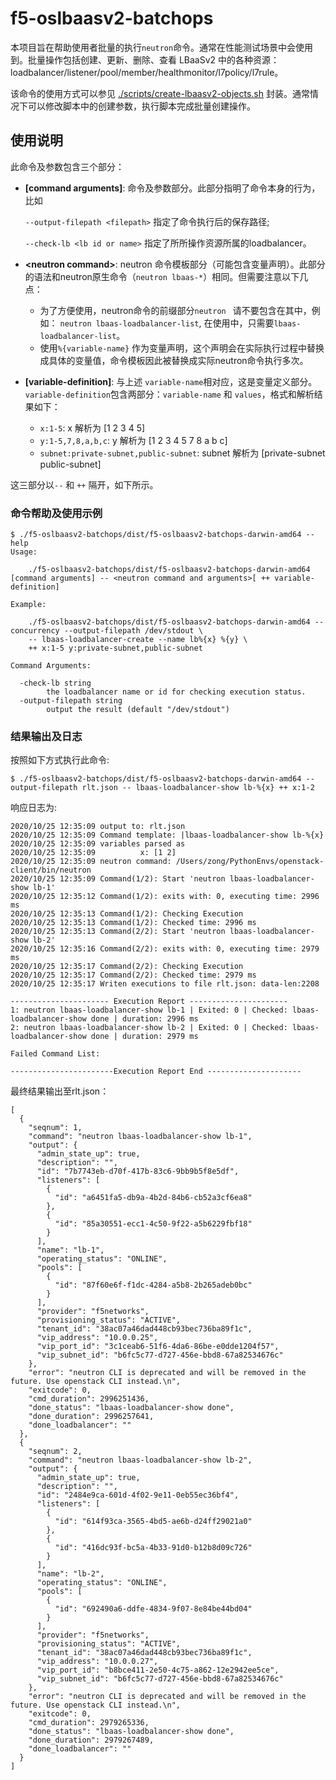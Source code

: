 # f5-oslbaasv2-batchops

本项目旨在帮助使用者批量的执行`neutron`命令。通常在性能测试场景中会使用到。批量操作包括创建、更新、删除、查看 LBaaSv2 中的各种资源：loadbalancer/listener/pool/member/healthmonitor/l7policy/l7rule。

该命令的使用方式可以参见 [./scripts/create-lbaasv2-objects.sh](./scripts/create-lbaasv2-objects.sh) 封装。通常情况下可以修改脚本中的创建参数，执行脚本完成批量创建操作。

## 使用说明

此命令及参数包含三个部分：

* **\[command arguments]**: 命令及参数部分。此部分指明了命令本身的行为，比如

  `--output-filepath <filepath>` 指定了命令执行后的保存路径; 
  
  `--check-lb <lb id or name>` 指定了所所操作资源所属的loadbalancer。
* **\<neutron command>**: neutron 命令模板部分（可能包含变量声明）。此部分的语法和neutron原生命令（`neutron lbaas-*`）相同。但需要注意以下几点：
  * 为了方便使用，neutron命令的前缀部分`neutron ` 请不要包含在其中，例如： `neutron lbaas-loadbalancer-list`, 在使用中，只需要`lbaas-loadbalancer-list`。
  * 使用`%{variable-name}` 作为变量声明，这个声明会在实际执行过程中替换成具体的变量值，命令模板因此被替换成实际neutron命令执行多次。
* **\[variable-definition]**: 与上述 `variable-name`相对应，这是变量定义部分。`variable-definition`包含两部分：`variable-name` 和 `values`，格式和解析结果如下：
  * `x:1-5`: x 解析为 [1 2 3 4 5]
  * `y:1-5,7,8,a,b,c`: y 解析为 [1 2 3 4 5 7 8 a b c]
  * `subnet:private-subnet,public-subnet`: subnet 解析为 [private-subnet public-subnet]

这三部分以`--` 和 `++` 隔开，如下所示。

### 命令帮助及使用示例

```
$ ./f5-oslbaasv2-batchops/dist/f5-oslbaasv2-batchops-darwin-amd64 --help
Usage:

    ./f5-oslbaasv2-batchops/dist/f5-oslbaasv2-batchops-darwin-amd64 [command arguments] -- <neutron command and arguments>[ ++ variable-definition]

Example:

    ./f5-oslbaasv2-batchops/dist/f5-oslbaasv2-batchops-darwin-amd64 --concurrency --output-filepath /dev/stdout \
    -- lbaas-loadbalancer-create --name lb%{x} %{y} \
    ++ x:1-5 y:private-subnet,public-subnet

Command Arguments:

  -check-lb string
    	the loadbalancer name or id for checking execution status.
  -output-filepath string
    	output the result (default "/dev/stdout")
```

### 结果输出及日志

按照如下方式执行此命令:

```
$ ./f5-oslbaasv2-batchops/dist/f5-oslbaasv2-batchops-darwin-amd64 --output-filepath rlt.json -- lbaas-loadbalancer-show lb-%{x} ++ x:1-2
```
响应日志为:

```
2020/10/25 12:35:09 output to: rlt.json
2020/10/25 12:35:09 Command template: |lbaas-loadbalancer-show lb-%{x}
2020/10/25 12:35:09 variables parsed as
2020/10/25 12:35:09          x: [1 2]
2020/10/25 12:35:09 neutron command: /Users/zong/PythonEnvs/openstack-client/bin/neutron
2020/10/25 12:35:09 Command(1/2): Start 'neutron lbaas-loadbalancer-show lb-1'
2020/10/25 12:35:12 Command(1/2): exits with: 0, executing time: 2996 ms
2020/10/25 12:35:13 Command(1/2): Checking Execution
2020/10/25 12:35:13 Command(1/2): Checked time: 2996 ms
2020/10/25 12:35:13 Command(2/2): Start 'neutron lbaas-loadbalancer-show lb-2'
2020/10/25 12:35:16 Command(2/2): exits with: 0, executing time: 2979 ms
2020/10/25 12:35:17 Command(2/2): Checking Execution
2020/10/25 12:35:17 Command(2/2): Checked time: 2979 ms
2020/10/25 12:35:17 Writen executions to file rlt.json: data-len:2208

---------------------- Execution Report ----------------------
1: neutron lbaas-loadbalancer-show lb-1 | Exited: 0 | Checked: lbaas-loadbalancer-show done | duration: 2996 ms
2: neutron lbaas-loadbalancer-show lb-2 | Exited: 0 | Checked: lbaas-loadbalancer-show done | duration: 2979 ms

Failed Command List:

-----------------------Execution Report End ---------------------
```

最终结果输出至rlt.json：

```
[
  {
    "seqnum": 1,
    "command": "neutron lbaas-loadbalancer-show lb-1",
    "output": {
      "admin_state_up": true,
      "description": "",
      "id": "7b7743eb-d70f-417b-83c6-9bb9b5f8e5df",
      "listeners": [
        {
          "id": "a6451fa5-db9a-4b2d-84b6-cb52a3cf6ea8"
        },
        {
          "id": "85a30551-ecc1-4c50-9f22-a5b6229fbf18"
        }
      ],
      "name": "lb-1",
      "operating_status": "ONLINE",
      "pools": [
        {
          "id": "87f60e6f-f1dc-4284-a5b8-2b265adeb0bc"
        }
      ],
      "provider": "f5networks",
      "provisioning_status": "ACTIVE",
      "tenant_id": "38ac07a46dad448cb93bec736ba89f1c",
      "vip_address": "10.0.0.25",
      "vip_port_id": "3c1ceab6-51f6-4da6-86be-e0dde1204f57",
      "vip_subnet_id": "b6fc5c77-d727-456e-bbd8-67a82534676c"
    },
    "error": "neutron CLI is deprecated and will be removed in the future. Use openstack CLI instead.\n",
    "exitcode": 0,
    "cmd_duration": 2996251436,
    "done_status": "lbaas-loadbalancer-show done",
    "done_duration": 2996257641,
    "done_loadbalancer": ""
  },
  {
    "seqnum": 2,
    "command": "neutron lbaas-loadbalancer-show lb-2",
    "output": {
      "admin_state_up": true,
      "description": "",
      "id": "2484e9ca-601d-4f02-9e11-0eb55ec36bf4",
      "listeners": [
        {
          "id": "614f93ca-3565-4bd5-ae6b-d24ff29021a0"
        },
        {
          "id": "416dc93f-bc5a-4b33-91d0-b12b8d09c726"
        }
      ],
      "name": "lb-2",
      "operating_status": "ONLINE",
      "pools": [
        {
          "id": "692490a6-ddfe-4834-9f07-8e84be44bd04"
        }
      ],
      "provider": "f5networks",
      "provisioning_status": "ACTIVE",
      "tenant_id": "38ac07a46dad448cb93bec736ba89f1c",
      "vip_address": "10.0.0.27",
      "vip_port_id": "b8bce411-2e50-4c75-a862-12e2942ee5ce",
      "vip_subnet_id": "b6fc5c77-d727-456e-bbd8-67a82534676c"
    },
    "error": "neutron CLI is deprecated and will be removed in the future. Use openstack CLI instead.\n",
    "exitcode": 0,
    "cmd_duration": 2979265336,
    "done_status": "lbaas-loadbalancer-show done",
    "done_duration": 2979267489,
    "done_loadbalancer": ""
  }
]
```